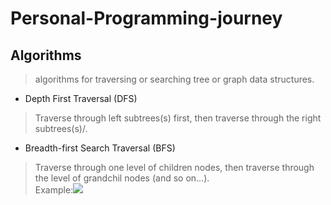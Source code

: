 # Personal-Programming-journey
## Algorithms
 >algorithms for traversing or searching tree or graph data structures.
- Depth First Traversal (DFS)
> Traverse through left subtrees(s) first, then traverse through the right subtrees(s)/.
- Breadth-first Search Traversal (BFS)
> Traverse through one level of children nodes, then traverse through the level of
> grandchil nodes (and so on...). <br>
>  Example:![](https://miro.medium.com/max/2400/1*VM84VPcCQe0gSy44l9S5yA.jpeg)

